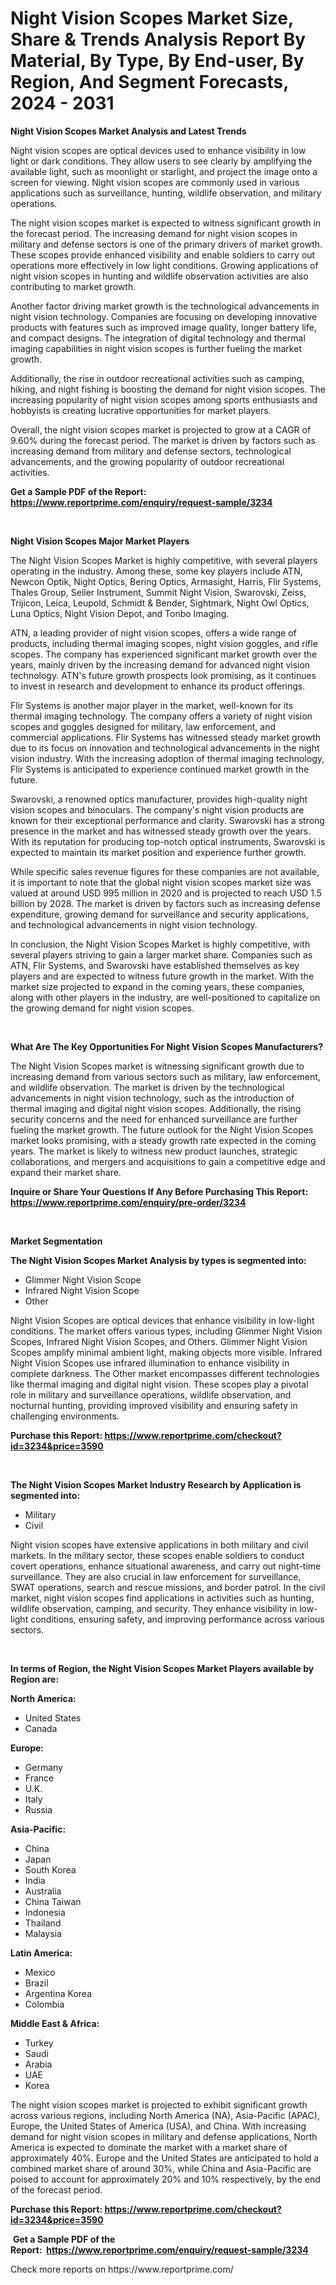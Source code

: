 <p><h1>Night Vision Scopes Market Size, Share & Trends Analysis Report By Material, By Type, By End-user, By Region, And Segment Forecasts, 2024 - 2031</h1></p><p><strong>Night Vision Scopes Market Analysis and Latest Trends</strong></p>
<p><p>Night vision scopes are optical devices used to enhance visibility in low light or dark conditions. They allow users to see clearly by amplifying the available light, such as moonlight or starlight, and project the image onto a screen for viewing. Night vision scopes are commonly used in various applications such as surveillance, hunting, wildlife observation, and military operations.</p><p>The night vision scopes market is expected to witness significant growth in the forecast period. The increasing demand for night vision scopes in military and defense sectors is one of the primary drivers of market growth. These scopes provide enhanced visibility and enable soldiers to carry out operations more effectively in low light conditions. Growing applications of night vision scopes in hunting and wildlife observation activities are also contributing to market growth.</p><p>Another factor driving market growth is the technological advancements in night vision technology. Companies are focusing on developing innovative products with features such as improved image quality, longer battery life, and compact designs. The integration of digital technology and thermal imaging capabilities in night vision scopes is further fueling the market growth.</p><p>Additionally, the rise in outdoor recreational activities such as camping, hiking, and night fishing is boosting the demand for night vision scopes. The increasing popularity of night vision scopes among sports enthusiasts and hobbyists is creating lucrative opportunities for market players.</p><p>Overall, the night vision scopes market is projected to grow at a CAGR of 9.60% during the forecast period. The market is driven by factors such as increasing demand from military and defense sectors, technological advancements, and the growing popularity of outdoor recreational activities.</p></p>
<p><strong>Get a Sample PDF of the Report:&nbsp; <a href="https://www.reportprime.com/enquiry/request-sample/3234">https://www.reportprime.com/enquiry/request-sample/3234</a></strong></p>
<p>&nbsp;</p>
<p><strong>Night Vision Scopes Major Market Players</strong></p>
<p><p>The Night Vision Scopes Market is highly competitive, with several players operating in the industry. Among these, some key players include ATN, Newcon Optik, Night Optics, Bering Optics, Armasight, Harris, Flir Systems, Thales Group, Seiler Instrument, Summit Night Vision, Swarovski, Zeiss, Trijicon, Leica, Leupold, Schmidt & Bender, Sightmark, Night Owl Optics, Luna Optics, Night Vision Depot, and Tonbo Imaging.</p><p>ATN, a leading provider of night vision scopes, offers a wide range of products, including thermal imaging scopes, night vision goggles, and rifle scopes. The company has experienced significant market growth over the years, mainly driven by the increasing demand for advanced night vision technology. ATN's future growth prospects look promising, as it continues to invest in research and development to enhance its product offerings.</p><p>Flir Systems is another major player in the market, well-known for its thermal imaging technology. The company offers a variety of night vision scopes and goggles designed for military, law enforcement, and commercial applications. Flir Systems has witnessed steady market growth due to its focus on innovation and technological advancements in the night vision industry. With the increasing adoption of thermal imaging technology, Flir Systems is anticipated to experience continued market growth in the future.</p><p>Swarovski, a renowned optics manufacturer, provides high-quality night vision scopes and binoculars. The company's night vision products are known for their exceptional performance and clarity. Swarovski has a strong presence in the market and has witnessed steady growth over the years. With its reputation for producing top-notch optical instruments, Swarovski is expected to maintain its market position and experience further growth.</p><p>While specific sales revenue figures for these companies are not available, it is important to note that the global night vision scopes market size was valued at around USD 995 million in 2020 and is projected to reach USD 1.5 billion by 2028. The market is driven by factors such as increasing defense expenditure, growing demand for surveillance and security applications, and technological advancements in night vision technology.</p><p>In conclusion, the Night Vision Scopes Market is highly competitive, with several players striving to gain a larger market share. Companies such as ATN, Flir Systems, and Swarovski have established themselves as key players and are expected to witness future growth in the market. With the market size projected to expand in the coming years, these companies, along with other players in the industry, are well-positioned to capitalize on the growing demand for night vision scopes.</p></p>
<p>&nbsp;</p>
<p><strong>What Are The Key Opportunities For Night Vision Scopes Manufacturers?</strong></p>
<p><p>The Night Vision Scopes market is witnessing significant growth due to increasing demand from various sectors such as military, law enforcement, and wildlife observation. The market is driven by the technological advancements in night vision technology, such as the introduction of thermal imaging and digital night vision scopes. Additionally, the rising security concerns and the need for enhanced surveillance are further fueling the market growth. The future outlook for the Night Vision Scopes market looks promising, with a steady growth rate expected in the coming years. The market is likely to witness new product launches, strategic collaborations, and mergers and acquisitions to gain a competitive edge and expand their market share.</p></p>
<p><strong>Inquire or Share Your Questions If Any Before Purchasing This Report: <a href="https://www.reportprime.com/enquiry/pre-order/3234">https://www.reportprime.com/enquiry/pre-order/3234</a></strong></p>
<p>&nbsp;</p>
<p><strong>Market Segmentation</strong></p>
<p><strong>The Night Vision Scopes Market Analysis by types is segmented into:</strong></p>
<p><ul><li>Glimmer Night Vision Scope</li><li>Infrared Night Vision Scope</li><li>Other</li></ul></p>
<p><p>Night Vision Scopes are optical devices that enhance visibility in low-light conditions. The market offers various types, including Glimmer Night Vision Scopes, Infrared Night Vision Scopes, and Others. Glimmer Night Vision Scopes amplify minimal ambient light, making objects more visible. Infrared Night Vision Scopes use infrared illumination to enhance visibility in complete darkness. The Other market encompasses different technologies like thermal imaging and digital night vision. These scopes play a pivotal role in military and surveillance operations, wildlife observation, and nocturnal hunting, providing improved visibility and ensuring safety in challenging environments.</p></p>
<p><strong>Purchase this Report:&nbsp;<a href="https://www.reportprime.com/checkout?id=3234&price=3590">https://www.reportprime.com/checkout?id=3234&price=3590</a></strong></p>
<p>&nbsp;</p>
<p><strong>The Night Vision Scopes Market Industry Research by Application is segmented into:</strong></p>
<p><ul><li>Military</li><li>Civil</li></ul></p>
<p><p>Night vision scopes have extensive applications in both military and civil markets. In the military sector, these scopes enable soldiers to conduct covert operations, enhance situational awareness, and carry out night-time surveillance. They are also crucial in law enforcement for surveillance, SWAT operations, search and rescue missions, and border patrol. In the civil market, night vision scopes find applications in activities such as hunting, wildlife observation, camping, and security. They enhance visibility in low-light conditions, ensuring safety, and improving performance across various sectors.</p></p>
<p>&nbsp;</p>
<p><strong>In terms of Region, the Night Vision Scopes Market Players available by Region are:</strong></p>
<p>
    <p> <strong> North America: </strong>
        <ul>
            <li>United States</li>
            <li>Canada</li>
        </ul>
        </p> 
    <p> <strong> Europe: </strong>
        <ul>
            <li>Germany</li>
            <li>France</li>
            <li>U.K.</li>
            <li>Italy</li>
            <li>Russia</li>
        </ul>
        </p> 
    <p> <strong> Asia-Pacific: </strong>
        <ul>
            <li>China</li>
            <li>Japan</li>
            <li>South Korea</li>
            <li>India</li>
            <li>Australia</li>
            <li>China Taiwan</li>
            <li>Indonesia</li>
            <li>Thailand</li>
            <li>Malaysia</li>
        </ul>
        </p> 
    <p> <strong> Latin America: </strong>
        <ul>
            <li>Mexico</li>
            <li>Brazil</li>
            <li>Argentina Korea</li>
            <li>Colombia</li>
        </ul>
        </p> 
    <p> <strong> Middle East & Africa: </strong>
        <ul>
            <li>Turkey</li>
            <li>Saudi</li>
            <li>Arabia</li>
            <li>UAE</li>
            <li>Korea</li>
        </ul>
    </p>
    </p>
<p><p>The night vision scopes market is projected to exhibit significant growth across various regions, including North America (NA), Asia-Pacific (APAC), Europe, the United States of America (USA), and China. With increasing demand for night vision scopes in military and defense applications, North America is expected to dominate the market with a market share of approximately 40%. Europe and the United States are anticipated to hold a combined market share of around 30%, while China and Asia-Pacific are poised to account for approximately 20% and 10% respectively, by the end of the forecast period.</p></p>
<p><strong>Purchase this Report: <a href="https://www.reportprime.com/checkout?id=3234&price=3590">https://www.reportprime.com/checkout?id=3234&price=3590</a></strong></p>
<p>&nbsp;<strong>Get a Sample PDF of the Report:&nbsp;&nbsp;<a href="https://www.reportprime.com/enquiry/request-sample/3234">https://www.reportprime.com/enquiry/request-sample/3234</a></strong></p>
<p><strong></strong></p>
<p>Check more reports on https://www.reportprime.com/</p>